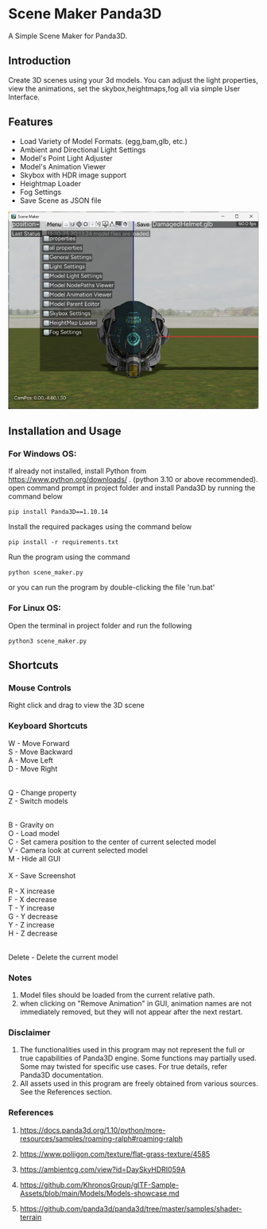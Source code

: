 # Scene Maker Panda3D
A Simple Scene Maker for Panda3D.

## Introduction
Create 3D scenes using your 3d models. You can adjust the light properties, view the animations, set the skybox,heightmaps,fog all via simple User Interface.

## Features
* Load Variety of Model Formats. (egg,bam,glb, etc.)
* Ambient and Directional Light Settings
* Model's Point Light Adjuster
* Model's Animation Viewer
* Skybox with HDR image support
* Heightmap Loader
* Fog Settings
* Save Scene as JSON file

![Screenshot of window](Screenshot.jpg)

## Installation and Usage
### For Windows OS:

If already not installed, install Python from https://www.python.org/downloads/ . (python 3.10 or above recommended). <br/>
open command prompt in project folder and install Panda3D by running the command below
```
pip install Panda3D==1.10.14
``` 
Install the required packages using the command below 
```
pip install -r requirements.txt
```
Run the program using the command
```
python scene_maker.py
```
or you can run the program by double-clicking the file 'run.bat' <br/>

### For Linux OS:
Open the terminal in project folder and run the following <br/>
```
python3 scene_maker.py
```


## Shortcuts

### Mouse Controls
Right click and drag to view the 3D scene

### Keyboard Shortcuts

W - Move Forward <br/>
S - Move Backward <br/>
A - Move Left <br/>
D - Move Right <br/> <br/>

Q - Change property <br/>
Z - Switch models <br/> <br/>

B - Gravity on <br/>
O - Load model <br/>
C - Set camera position to the center of current selected model <br/>
V - Camera look at current selected model <br/>
M - Hide all GUI <br/> <br/>
X - Save Screenshot

R - X increase <br/>
F - X decrease <br/>
T - Y increase <br/>
G - Y decrease <br/>
Y - Z increase <br/>
H - Z decrease <br/> <br/>

Delete - Delete the current model <br/>

### Notes
1. Model files should be loaded from the current relative path.
2. when clicking on "Remove Animation" in GUI, animation names are not immediately removed, but they will not appear after the next restart.

### Disclaimer
1. The functionalities used in this program may not represent the full or true capabilities of Panda3D engine. Some functions may partially used. Some may twisted for specific use cases. For true details, refer Panda3D documentation.
2. All assets used in this program are freely obtained from various sources. See the References section.

### References
1. https://docs.panda3d.org/1.10/python/more-resources/samples/roaming-ralph#roaming-ralph

2. https://www.poliigon.com/texture/flat-grass-texture/4585

3. https://ambientcg.com/view?id=DaySkyHDRI059A

4. https://github.com/KhronosGroup/glTF-Sample-Assets/blob/main/Models/Models-showcase.md

5. https://github.com/panda3d/panda3d/tree/master/samples/shader-terrain

